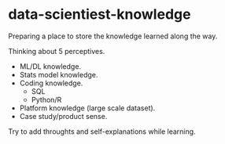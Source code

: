 # data-scientiest-knowledge
Preparing a place to store the knowledge learned along the way.

Thinking about 5 perceptives.
- ML/DL knowledge.
- Stats model knowledge.
- Coding knowledge.
  - SQL
  - Python/R
- Platform knowledge (large scale dataset).
- Case study/product sense.

Try to add throughts and self-explanations while learning. 
